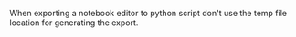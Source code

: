 When exporting a notebook editor to python script don't use the temp file location for generating the export.